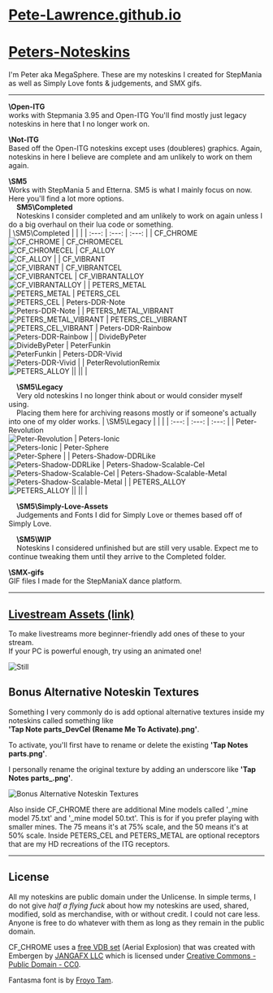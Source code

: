 # [Pete-Lawrence.github.io](https://pete-lawrence.github.io)
# [Peters-Noteskins](https://github.com/Pete-Lawrence/Peters-Noteskins)
I'm Peter aka MegaSphere. These are my noteskins I created for StepMania as well as Simply Love fonts & judgements, and SMX gifs.

---

**\Open-ITG**<br>
works with Stepmania 3.95 and Open-ITG
You'll find mostly just legacy noteskins in here that I no longer work on.

**\Not-ITG**<br>
Based off the Open-ITG noteskins except uses (doubleres) graphics.
Again, noteskins in here I believe are complete and am unlikely to work on them again.

**\SM5**<br>
Works with StepMania 5 and Etterna.
SM5 is what I mainly focus on now. Here you'll find a lot more options.<br>
&nbsp;&nbsp;&nbsp;&nbsp;**SM5\Completed**<br>
&nbsp;&nbsp;&nbsp;&nbsp;Noteskins I consider completed and am unlikely to work on again unless I do a big overhaul on their lua code or something.<br>
| \SM5\Completed |   |   |
| :---: | :---: | :---: |
| CF_CHROME<br> ![CF_CHROME](https://pete-lawrence.github.io/noteskin-renders/CF_CHROME.gif) | CF_CHROMECEL<br> ![CF_CHROMECEL](https://pete-lawrence.github.io/noteskin-renders/CF_CHROMECEL.gif) | CF_ALLOY<br> ![CF_ALLOY](https://pete-lawrence.github.io/noteskin-renders/CF_ALLOY.gif) |
 | CF_VIBRANT<br> ![CF_VIBRANT](https://pete-lawrence.github.io/noteskin-renders/CF_VIBRANT.gif) | CF_VIBRANTCEL<br> ![CF_VIBRANTCEL](https://pete-lawrence.github.io/noteskin-renders/CF_VIBRANTCEL.gif) | CF_VIBRANTALLOY<br> ![CF_VIBRANTALLOY](https://pete-lawrence.github.io/noteskin-renders/CF_VIBRANTALLOY.gif) |
 | PETERS_METAL<br> ![PETERS_METAL](https://pete-lawrence.github.io/noteskin-renders/PETERS_METAL.gif) | PETERS_CEL<br> ![PETERS_CEL](https://pete-lawrence.github.io/noteskin-renders/PETERS_CEL.gif) |  Peters-DDR-Note<br> ![Peters-DDR-Note](https://pete-lawrence.github.io/noteskin-renders/Peters-DDR-Note.gif) |
 | PETERS_METAL_VIBRANT<br> ![PETERS_METAL_VIBRANT](https://pete-lawrence.github.io/noteskin-renders/PETERS_METAL_VIBRANT.gif) | PETERS_CEL_VIBRANT<br> ![PETERS_CEL_VIBRANT](https://pete-lawrence.github.io/noteskin-renders/PETERS_CEL_VIBRANT.gif) |  Peters-DDR-Rainbow<br> ![Peters-DDR-Rainbow](https://pete-lawrence.github.io/noteskin-renders/Peters-DDR-Rainbow.gif) | 
 | DivideByPeter<br> ![DivideByPeter](https://pete-lawrence.github.io/noteskin-renders/DivideByPeter.png) | PeterFunkin<br> ![PeterFunkin](https://pete-lawrence.github.io/noteskin-renders/PeterFunkin.png) |  Peters-DDR-Vivid<br> ![Peters-DDR-Vivid](https://pete-lawrence.github.io/noteskin-renders/Peters-DDR-Vivid.gif) |
 | PeterRevolutionRemix<br> ![PETERS_ALLOY](https://pete-lawrence.github.io/noteskin-renders/PeterRevolutionRemix.gif) ||   ||   |


&nbsp;&nbsp;&nbsp;&nbsp;**\SM5\Legacy**<br>
&nbsp;&nbsp;&nbsp;&nbsp;Very old noteskins I no longer think about or would consider myself using.<br>
&nbsp;&nbsp;&nbsp;&nbsp;Placing them here for archiving reasons mostly or if someone's actually into one of my older works.
| \SM5\Legacy |   |   |
| :---: | :---: | :---: |
| Peter-Revolution<br> ![Peter-Revolution](https://pete-lawrence.github.io/noteskin-renders/Peter-Revolution.gif) | Peters-Ionic<br> ![Peters-Ionic](https://pete-lawrence.github.io/noteskin-renders/Peters-Ionic.gif) | Peter-Sphere<br> ![Peter-Sphere](https://pete-lawrence.github.io/noteskin-renders/Peter-Sphere.png) | 
| Peters-Shadow-DDRLike<br> ![Peters-Shadow-DDRLike](https://pete-lawrence.github.io/noteskin-renders/Peters-Shadow-DDRLike.gif) | Peters-Shadow-Scalable-Cel<br> ![Peters-Shadow-Scalable-Cel](https://pete-lawrence.github.io/noteskin-renders/Peters-Shadow-Scalable-Cel.gif) | Peters-Shadow-Scalable-Metal<br> ![Peters-Shadow-Scalable-Metal](https://pete-lawrence.github.io/noteskin-renders/Peters-Shadow-Scalable-Metal.gif) | 
| PETERS_ALLOY<br> ![PETERS_ALLOY](https://pete-lawrence.github.io/noteskin-renders/PETERS_ALLOY.gif) ||   ||   |

&nbsp;&nbsp;&nbsp;&nbsp;**\SM5\Simply-Love-Assets**<br>
&nbsp;&nbsp;&nbsp;&nbsp;Judgements and Fonts I did for Simply Love or themes based off of Simply Love.

&nbsp;&nbsp;&nbsp;&nbsp;**\SM5\WIP**<br>
&nbsp;&nbsp;&nbsp;&nbsp;Noteskins I considered unfinished but are still very usable. Expect me to continue tweaking them until they arrive to the Completed folder.

**\SMX-gifs**<br>
GIF files I made for the StepManiaX dance platform.

---

## [Livestream Assets (link)](https://github.com/Pete-Lawrence/Pete-Lawrence.github.io/tree/master/noteskin-renders/Livestream-Assets)
To make livestreams more beginner-friendly add ones of these to your stream.<br>
If your PC is powerful enough, try using an animated one!

![Still](https://pete-lawrence.github.io/noteskin-renders/Livestream-Assets/Still/Still_CF_CHROME.png)

## Bonus Alternative Noteskin Textures
Something I very commonly do is add optional alternative textures inside my noteskins called something like<br>
__'Tap Note parts_DevCel (Rename Me To Activate).png'__.<br>

To activate, you'll first have to rename or delete the existing __'Tap Notes parts.png'__.<br>

I personally rename the original texture by adding an underscore like __'Tap Notes parts\_.png'__.

![Bonus Alternative Noteskin Textures](https://pete-lawrence.github.io/noteskin-renders/alttexture.png)

Also inside CF_CHROME there are additional Mine models called '_mine model 75.txt' and '_mine model 50.txt'. This is for if you prefer playing with smaller mines. The 75 means it's at 75% scale, and the 50 means it's at 50% scale.
Inside PETERS_CEL and PETERS_METAL are optional receptors that are my HD recreations of the ITG receptors.

---

## License
All my noteskins are public domain under the Unlicense. In simple terms, I do not give *half a flying fuck* about how my noteskins are used, shared, modified, sold as merchandise, with or without credit. I could not care less. Anyone is free to do whatever with them as long as they remain in the public domain.<br>

CF_CHROME uses a [free VDB set](https://jangafx.com/software/embergen/download/free-vdb-animations/) (Aerial Explosion) that was created with Embergen by [JANGAFX LLC](https://jangafx.com) which is licensed under [Creative Commons - Public Domain - CC0](https://creativecommons.org/publicdomain/zero/1.0/).

Fantasma font is by [Froyo Tam](https://github.com/froyotam/Fantasma).
